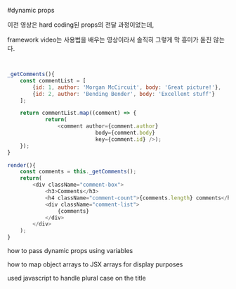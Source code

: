 #dynamic props

이전 영상은 hard coding된 props의 전달 과정이었는데, 

framework video는 사용법을 배우는 영상이라서 솔직히 그렇게 막 흥미가 돋진 않는다. 

```javascript


_getComments(){
	const commentList = [
		{id: 1, author: 'Morgan McCircuit', body: 'Great picture!'},
		{id: 2, author: 'Bending Bender', body: 'Excellent stuff'}
	];

	return commentList.map((comment) => {
			return(
				<comment author={comment.author}
							body={comment.body}
							key={comment.id} />);
	});
}

render(){
	const comments = this._getComments();
	return(
		<div className="comment-box">
			<h3>Comments</h3>
			<h4 className="comment-count">{comments.length} comments</h4>
			<div className="comment-list">
				{comments}
			</div>
		</div>
	);
}
```

how to pass dynamic props using variables

how to map object arrays to JSX arrays for display purposes

used javascript to handle plural case on the title